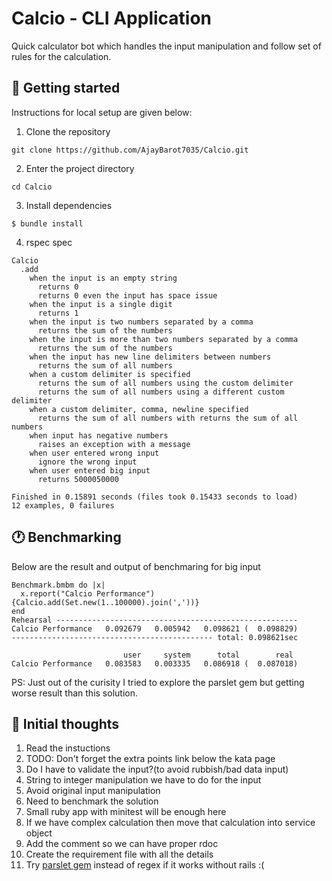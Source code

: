 Calcio - CLI Application
=====================================

Quick calculator bot which handles the input manipulation and follow set of rules for the calculation.

## 🚀 Getting started

Instructions for local setup are given below:

1. Clone the repository
```
git clone https://github.com/AjayBarot7035/Calcio.git
```

2. Enter the project directory
```
cd Calcio
```

3. Install dependencies
```
$ bundle install
```

4. rspec spec
```
Calcio
  .add
    when the input is an empty string
      returns 0
      returns 0 even the input has space issue
    when the input is a single digit
      returns 1
    when the input is two numbers separated by a comma
      returns the sum of the numbers
    when the input is more than two numbers separated by a comma
      returns the sum of the numbers
    when the input has new line delimiters between numbers
      returns the sum of all numbers
    when a custom delimiter is specified
      returns the sum of all numbers using the custom delimiter
      returns the sum of all numbers using a different custom delimiter
    when a custom delimiter, comma, newline specified
      returns the sum of all numbers with returns the sum of all numbers
    when input has negative numbers
      raises an exception with a message
    when user entered wrong input
      ignore the wrong input
    when user entered big input
      returns 5000050000

Finished in 0.15891 seconds (files took 0.15433 seconds to load)
12 examples, 0 failures

```
## 🕐 Benchmarking
Below are the result and output of benchmaring for big input 
```
Benchmark.bmbm do |x|
  x.report("Calcio Performance") {Calcio.add(Set.new(1..100000).join(','))}
end
Rehearsal ------------------------------------------------------
Calcio Performance   0.092679   0.005942   0.098621 (  0.098829)
--------------------------------------------- total: 0.098621sec

                         user     system      total        real
Calcio Performance   0.083583   0.003335   0.086918 (  0.087018)
```
PS: Just out of the curisity I tried to explore the parslet gem but getting worse result than this solution.

## 🤔 Initial thoughts
1. Read the instuctions
2. TODO: Don't forget the extra points link below the kata page
3. Do I have to validate the input?(to avoid rubbish/bad data input)
4. String to integer manipulation we have to do for the input
5. Avoid original input manipulation
6. Need to benchmark the solution
7. Small ruby app with minitest will be enough here
8. If we have complex calculation then move that calculation into service object
9. Add the comment so we can have proper rdoc
10. Create the requirement file with all the details
11. Try [parslet gem](https://github.com/kschiess/parslet) instead of regex if it works without rails :(
